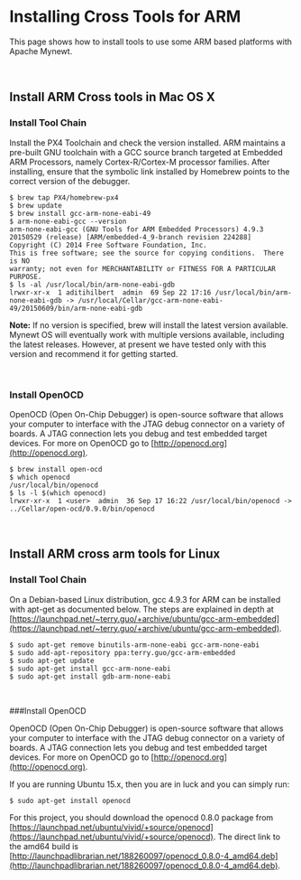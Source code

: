# Installing Cross Tools for ARM 

This page shows how to install tools to use some ARM based platforms with
Apache Mynewt.

<br>

## Install ARM Cross tools in Mac OS X

### Install Tool Chain

Install the PX4 Toolchain and check the version installed. ARM maintains a
pre-built GNU toolchain with a GCC source branch targeted at Embedded ARM
Processors, namely Cortex-R/Cortex-M processor families. After installing,
ensure that the symbolic link installed by Homebrew points to the correct
version of the debugger.

```no-highlight
$ brew tap PX4/homebrew-px4
$ brew update
$ brew install gcc-arm-none-eabi-49
$ arm-none-eabi-gcc --version  
arm-none-eabi-gcc (GNU Tools for ARM Embedded Processors) 4.9.3 20150529 (release) [ARM/embedded-4_9-branch revision 224288]
Copyright (C) 2014 Free Software Foundation, Inc.
This is free software; see the source for copying conditions.  There is NO
warranty; not even for MERCHANTABILITY or FITNESS FOR A PARTICULAR PURPOSE.
$ ls -al /usr/local/bin/arm-none-eabi-gdb
lrwxr-xr-x  1 aditihilbert  admin  69 Sep 22 17:16 /usr/local/bin/arm-none-eabi-gdb -> /usr/local/Cellar/gcc-arm-none-eabi-49/20150609/bin/arm-none-eabi-gdb
```
**Note:** If no version is specified, brew will install the latest version
available. Mynewt OS will eventually work with multiple versions available,
including the latest releases. However, at present we have tested only with
this version and recommend it for getting started. 

<br>

### Install OpenOCD
    
OpenOCD (Open On-Chip Debugger) is open-source software that allows your
computer to interface with the JTAG debug connector on a variety of boards.  A
JTAG connection lets you debug and test embedded target devices. For more on
OpenOCD go to [http://openocd.org](http://openocd.org).

```no-highlight
$ brew install open-ocd
$ which openocd
/usr/local/bin/openocd
$ ls -l $(which openocd)
lrwxr-xr-x  1 <user>  admin  36 Sep 17 16:22 /usr/local/bin/openocd -> ../Cellar/open-ocd/0.9.0/bin/openocd
```

<br>

## Install ARM cross arm tools for Linux

### Install Tool Chain

On a Debian-based Linux distribution, gcc 4.9.3 for ARM can be installed with
apt-get as documented below. The steps are explained in depth at
[https://launchpad.net/~terry.guo/+archive/ubuntu/gcc-arm-embedded](https://launchpad.net/~terry.guo/+archive/ubuntu/gcc-arm-embedded).

```no-highlight
$ sudo apt-get remove binutils-arm-none-eabi gcc-arm-none-eabi 
$ sudo add-apt-repository ppa:terry.guo/gcc-arm-embedded 
$ sudo apt-get update 
$ sudo apt-get install gcc-arm-none-eabi
$ sudo apt-get install gdb-arm-none-eabi
```

<br>

###Install OpenOCD

OpenOCD (Open On-Chip Debugger) is open-source software that allows your
computer to interface with the JTAG debug connector on a variety of boards.  A
JTAG connection lets you debug and test embedded target devices. For more on
OpenOCD go to [http://openocd.org](http://openocd.org).

If you are running Ubuntu 15.x, then you are in luck and you can simply run: 
```no-highlight
$ sudo apt-get install openocd 
```
 For this project, you should download the openocd 0.8.0 package from
[https://launchpad.net/ubuntu/vivid/+source/openocd](https://launchpad.net/ubuntu/vivid/+source/openocd).
The direct link to the amd64 build is
[http://launchpadlibrarian.net/188260097/openocd_0.8.0-4_amd64.deb](http://launchpadlibrarian.net/188260097/openocd_0.8.0-4_amd64.deb). 
